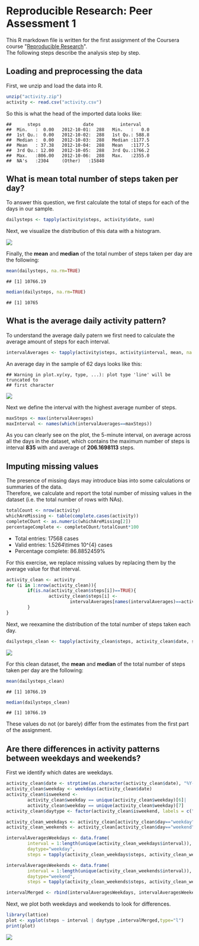 # Reproducible Research: Peer Assessment 1

This R markdown file is written for the first assignment of the Coursera course "[Reproducible Research](http://www.coursera.org/course/repdata)".  
The following steps describe the analysis step by step.

## Loading and preprocessing the data
First, we unzip and load the data into R.


```r
unzip("activity.zip")
activity <- read.csv("activity.csv")
```

So this is what the head of the imported data looks like:


```
##      steps                date          interval     
##  Min.   :  0.00   2012-10-01:  288   Min.   :   0.0  
##  1st Qu.:  0.00   2012-10-02:  288   1st Qu.: 588.8  
##  Median :  0.00   2012-10-03:  288   Median :1177.5  
##  Mean   : 37.38   2012-10-04:  288   Mean   :1177.5  
##  3rd Qu.: 12.00   2012-10-05:  288   3rd Qu.:1766.2  
##  Max.   :806.00   2012-10-06:  288   Max.   :2355.0  
##  NA's   :2304     (Other)   :15840
```

## What is mean total number of steps taken per day?
To answer this question, we first calculate the total of steps for each of the days in our sample.  


```r
dailysteps <- tapply(activity$steps, activity$date, sum)
```

Next, we visualize the distribution of this data with a histogram.  

![](PA1_template_files/figure-html/histogram-1.png) 

Finally, the **mean** and **median** of the total number of steps taken per day are the following:


```r
mean(dailysteps, na.rm=TRUE)
```

```
## [1] 10766.19
```

```r
median(dailysteps, na.rm=TRUE)
```

```
## [1] 10765
```

## What is the average daily activity pattern?

To understand the average daily patern we first need to calculate the average amount of steps for each interval.


```r
intervalAverages <- tapply(activity$steps, activity$interval, mean, na.rm=T)
```

An average day in the sample of 62 days looks like this:


```
## Warning in plot.xy(xy, type, ...): plot type 'line' will be truncated to
## first character
```

![](PA1_template_files/figure-html/timeseries-1.png) 

Next we define the interval with the highest average number of steps.


```r
maxSteps <- max(intervalAverages)
maxInterval <- names(which(intervalAverages==maxSteps))
```

As you can clearly see on the plot, the 5-minute interval, on average across all the days in the dataset, which contains the maximum number of steps is interval **835** with and average of **206.1698113** steps.  

## Imputing missing values
The presence of missing days may introduce bias into some calculations or summaries of the data.  
Therefore, we calculate and report the total number of missing values in the dataset (i.e. the total number of rows with NAs).  


```r
totalCount <- nrow(activity)
whichAreMissing <- table(complete.cases(activity))
completeCOunt <- as.numeric(whichAreMissing[2])
percentageComplete <- completeCOunt/totalCount*100
```

* Total entries: 17568 cases  
* Valid entries: 1.5264\times 10^{4} cases  
* Percentage complete: 86.8852459%  

For this exercise, we replace missing values by replacing them by the average value for that interval.


```r
activity_clean <- activity
for (i in 1:nrow(activity_clean)){
        if(is.na(activity_clean$steps[i])==TRUE){
                activity_clean$steps[i] <- 
                        intervalAverages[names(intervalAverages)==activity_clean$interval[i]]
        }
}        
```

Next, we reexamine the distribution of the total number of steps taken each day.  


```r
dailysteps_clean <- tapply(activity_clean$steps, activity_clean$date, sum)
```

![](PA1_template_files/figure-html/histogram_clean-1.png) 

For this clean dataset, the **mean** and **median** of the total number of steps taken per day are the following:


```r
mean(dailysteps_clean)
```

```
## [1] 10766.19
```

```r
median(dailysteps_clean)
```

```
## [1] 10766.19
```

These values do not (or barely) differ from the estimates from the first part of the assignment.


## Are there differences in activity patterns between weekdays and weekends?

First we identify which dates are weekdays.


```r
activity_clean$date <- strptime(as.character(activity_clean$date), "%Y-%m-%e")
activity_clean$weekday <- weekdays(activity_clean$date)
activity_clean$isweekend <- 
        activity_clean$weekday == unique(activity_clean$weekday)[6]|
        activity_clean$weekday == unique(activity_clean$weekday)[7]
activity_clean$daytype <- factor(activity_clean$isweekend, labels = c("weekday", "weekend"))
```


```r
activity_clean_weekdays <- activity_clean[activity_clean$day=="weekday",]
activity_clean_weekends <- activity_clean[activity_clean$day=="weekend",]

intervalAveragesWeekdays <- data.frame(
        interval = 1:length(unique(activity_clean_weekdays$interval)),
        daytype="weekday", 
        steps = tapply(activity_clean_weekdays$steps, activity_clean_weekdays$interval, mean, na.rm=T))

intervalAveragesWeekends <- data.frame(
        interval = 1:length(unique(activity_clean_weekends$interval)),
        daytype="weekend", 
        steps = tapply(activity_clean_weekends$steps, activity_clean_weekends$interval, mean, na.rm=T))

intervalMerged <- rbind(intervalAveragesWeekdays, intervalAveragesWeekends)
```

Next, we plot both weekdays and weekends to look for differences.


```r
library(lattice)
plot <- xyplot(steps ~ interval | daytype ,intervalMerged,type="l")
print(plot)
```

![](PA1_template_files/figure-html/weekdaysvsweekends_plot-1.png) 


